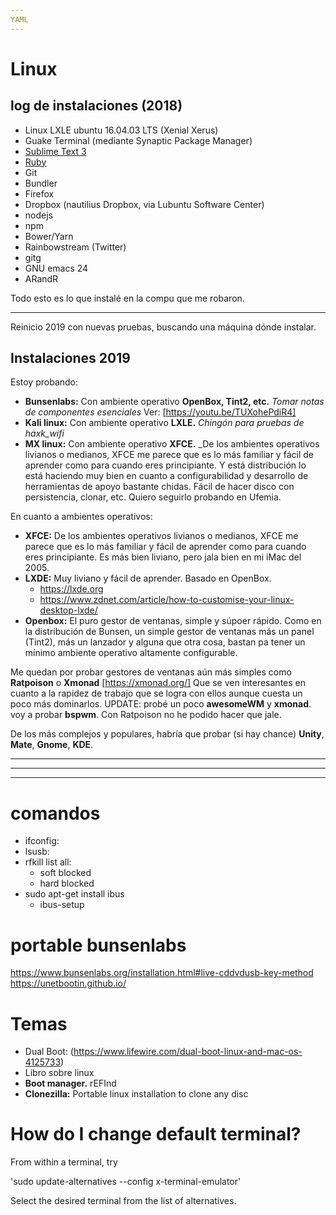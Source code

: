 ```yaml
---
YAML
---
```

# Linux

## log de instalaciones (2018)

* Linux LXLE ubuntu 16.04.03 LTS (Xenial Xerus)
* Guake Terminal (mediante Synaptic Package Manager)
* [Sublime Text 3](https://www.sublimetext.com/docs/3/linux_repositories.html#apt)
* [Ruby](https://gorails.com/setup/ubuntu/16.04)
* Git
* Bundler
* Firefox
* Dropbox (nautilius Dropbox, via Lubuntu Software Center)
* nodejs
* npm
* Bower/Yarn
* Rainbowstream (Twitter)
* gitg
* GNU emacs 24
* ARandR

Todo esto es lo que instalé en la compu que me robaron.

---

Reinicio 2019 con nuevas pruebas, buscando una máquina dónde instalar.

## Instalaciones 2019

Estoy probando:

- **Bunsenlabs:** Con ambiente operativo **OpenBox, Tint2, etc.** _Tomar notas de componentes esenciales_ Ver: [https://youtu.be/TUXohePdiR4]
- **Kali linux:** Con ambiente operativo **LXLE.** _Chingón para pruebas de haxk_wifi_
- **MX linux:** Con ambiente operativo **XFCE.** _De los ambientes operativos livianos o medianos, XFCE me parece que es lo más familiar y fácil de aprender como para cuando eres principiante. Y está distribución lo está haciendo muy bien en cuanto a configurabilidad y desarrollo de herramientas de apoyo bastante chidas. Fácil de hacer disco con persistencia, clonar, etc. Quiero seguirlo probando en Ufemia.

En cuanto a ambientes operativos:

- **XFCE:** De los ambientes operativos livianos o medianos, XFCE me parece que es lo más familiar y fácil de aprender como para cuando eres principiante. Es más bien liviano, pero jala bien en mi iMac del 2005.
- **LXDE:** Muy liviano y fácil de aprender. Basado en OpenBox. 
  - https://lxde.org
  - https://www.zdnet.com/article/how-to-customise-your-linux-desktop-lxde/
- **Openbox:** El puro gestor de ventanas, simple y súpoer rápido. Como en la distribución de Bunsen, un simple gestor de ventanas más un panel (Tint2), más un lanzador y alguna que otra cosa, bastan pa tener un mínimo ambiente operativo altamente configurable.

Me quedan por probar gestores de ventanas aún más simples como  **Ratpoison** o **Xmonad** [https://xmonad.org/] Que se ven interesantes en cuanto a la rapidez de trabajo que se logra con ellos aunque cuesta un poco más dominarlos. UPDATE: probé un poco **awesomeWM** y **xmonad**. voy a probar **bspwm**. Con Ratpoison no he podido hacer que jale.

De los más complejos y populares, habría que probar (si hay chance) **Unity**, **Mate**, **Gnome**, **KDE**.


* * *
- - -
* * *

# comandos

- ifconfig:
- lsusb:
- rfkill list all:
  - soft blocked
  - hard blocked
 - sudo apt-get install ibus
   - ibus-setup

 # portable bunsenlabs
 https://www.bunsenlabs.org/installation.html#live-cddvdusb-key-method
 https://unetbootin.github.io/

# Temas
- Dual Boot: (https://www.lifewire.com/dual-boot-linux-and-mac-os-4125733)
- Libro sobre linux
- **Boot manager.** rEFInd
- **Clonezilla:** Portable linux installation to clone any disc

# How do I change default terminal?

From within a terminal, try

'sudo update-alternatives --config x-terminal-emulator'

Select the desired terminal from the list of alternatives.

